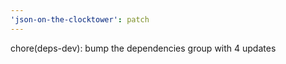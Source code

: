 ```yaml
---
'json-on-the-clocktower': patch
---
```


chore(deps-dev): bump the dependencies group with 4 updates
